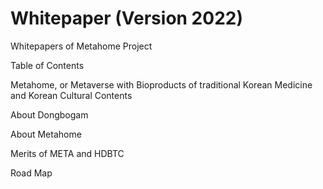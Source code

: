 # Whitepaper (Version 2022)
Whitepapers of Metahome Project

Table of Contents

Metahome, or Metaverse with Bioproducts of traditional Korean Medicine and Korean Cultural Contents

About Dongbogam 

About Metahome

Merits of META and HDBTC

Road Map

